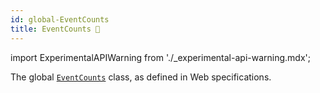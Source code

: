 ```yaml
---
id: global-EventCounts
title: EventCounts 🧪
---
```


import ExperimentalAPIWarning from './\_experimental-api-warning.mdx';

<ExperimentalAPIWarning />

The global [`EventCounts`](https://developer.mozilla.org/en-US/docs/Web/API/EventCounts) class, as defined in Web specifications.
